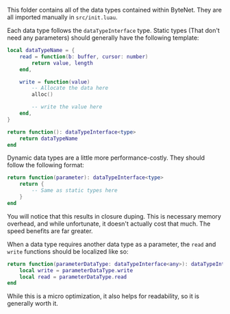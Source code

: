 This folder contains all of the data types contained within ByteNet. They are all imported manually in `src/init.luau`.

Each data type follows the `dataTypeInterface` type. Static types (That don't need any parameters) should generally have the following template:
```lua
local dataTypeName = {
	read = function(b: buffer, cursor: number)
		return value, length
	end,

	write = function(value)
		-- Allocate the data here
		alloc()

		-- write the value here
	end,
}

return function(): dataTypeInterface<type>
	return dataTypeName
end
```

Dynamic data types are a little more performance-costly. They should follow the following format:
```lua
return function(parameter): dataTypeInterface<type>
	return {
		-- Same as static types here
	}
end
```

You will notice that this results in closure duping. This is necessary memory overhead, and while unfortunate, it doesn't actually cost that much. The speed benefits are far greater.

When a data type requires another data type as a parameter, the `read` and `write` functions should be localized like so:
```lua
return function(parameterDataType: dataTypeInterface<any>): dataTypeInterface<type>
	local write = parameterDataType.write
	local read = parameterDataType.read
end
```

While this is a micro optimization, it also helps for readability, so it is generally worth it.